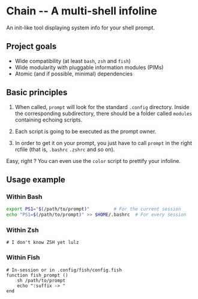 # Chain -- A multi-shell infoline

An init-like tool displaying system info for your shell prompt.

## Project goals

 - Wide compatibility (at least `bash`, `zsh` and `fish`)
 - Wide modularity with pluggable information modules (PIMs)
 - Atomic (and if possible, minimal) dependencies

## Basic principles

 1. When called, `prompt` will look for the standard `.config` directory.
	Inside the corresponding subdirectory, there should be a folder
	called `modules` containing echoing scripts.

 2. Each script is going to be executed as the prompt owner.

 3. In order to get it on your prompt, you just have to call `prompt`
	in the right rcfile (that is, `.bashrc` `.zshrc` and so on).

Easy, right ? You can even use the `color` script to prettify your infoline.

## Usage example

### Within Bash

```bash
export PS1="$(/path/to/prompt)" 		# For the current session
echo "PS1=$(/path/to/prompt)" >> $HOME/.bashrc	# For every session
```

### Within Zsh

```
# I don't know ZSH yet lulz
```

### Within Fish

```
# In-session or in .config/fish/config.fish
function fish_prompt ()
	sh /path/to/prompt
	echo ":suffix -> "
end
```

